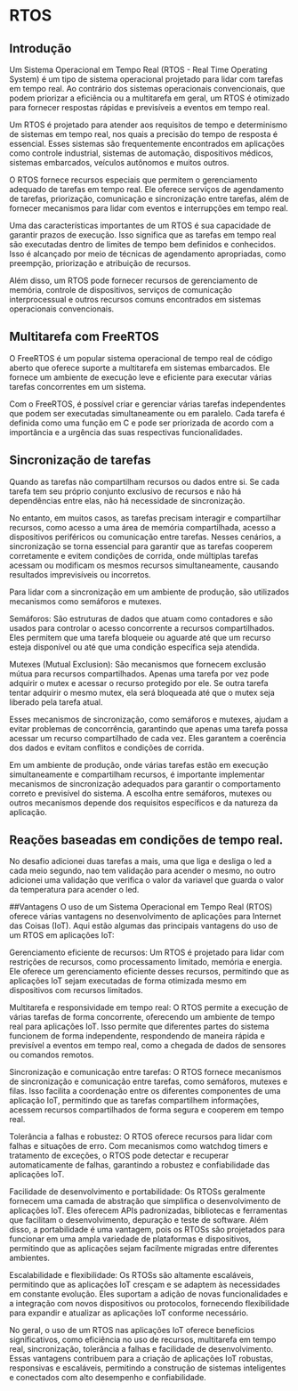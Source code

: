# RTOS

## Introdução

Um Sistema Operacional em Tempo Real (RTOS - Real Time Operating System) é um tipo de sistema operacional projetado para lidar com tarefas em tempo real. Ao contrário dos sistemas operacionais convencionais, que podem priorizar a eficiência ou a multitarefa em geral, um RTOS é otimizado para fornecer respostas rápidas e previsíveis a eventos em tempo real.

Um RTOS é projetado para atender aos requisitos de tempo e determinismo de sistemas em tempo real, nos quais a precisão do tempo de resposta é essencial. Esses sistemas são frequentemente encontrados em aplicações como controle industrial, sistemas de automação, dispositivos médicos, sistemas embarcados, veículos autônomos e muitos outros.

O RTOS fornece recursos especiais que permitem o gerenciamento adequado de tarefas em tempo real. Ele oferece serviços de agendamento de tarefas, priorização, comunicação e sincronização entre tarefas, além de fornecer mecanismos para lidar com eventos e interrupções em tempo real.

Uma das características importantes de um RTOS é sua capacidade de garantir prazos de execução. Isso significa que as tarefas em tempo real são executadas dentro de limites de tempo bem definidos e conhecidos. Isso é alcançado por meio de técnicas de agendamento apropriadas, como preempção, priorização e atribuição de recursos.

Além disso, um RTOS pode fornecer recursos de gerenciamento de memória, controle de dispositivos, serviços de comunicação interprocessual e outros recursos comuns encontrados em sistemas operacionais convencionais.

##  Multitarefa com FreeRTOS
O FreeRTOS é um popular sistema operacional de tempo real de código aberto que oferece suporte a multitarefa em sistemas embarcados. Ele fornece um ambiente de execução leve e eficiente para executar várias tarefas concorrentes em um sistema.

Com o FreeRTOS, é possível criar e gerenciar várias tarefas independentes que podem ser executadas simultaneamente ou em paralelo. Cada tarefa é definida como uma função em C e pode ser priorizada de acordo com a importância e a urgência das suas respectivas funcionalidades.

## Sincronização de tarefas
Quando as tarefas não compartilham recursos ou dados entre si. Se cada tarefa tem seu próprio conjunto exclusivo de recursos e não há dependências entre elas, não há necessidade de sincronização.

No entanto, em muitos casos, as tarefas precisam interagir e compartilhar recursos, como acesso a uma área de memória compartilhada, acesso a dispositivos periféricos ou comunicação entre tarefas. Nesses cenários, a sincronização se torna essencial para garantir que as tarefas cooperem corretamente e evitem condições de corrida, onde múltiplas tarefas acessam ou modificam os mesmos recursos simultaneamente, causando resultados imprevisíveis ou incorretos.

Para lidar com a sincronização em um ambiente de produção, são utilizados mecanismos como semáforos e mutexes.

Semáforos: São estruturas de dados que atuam como contadores e são usados para controlar o acesso concorrente a recursos compartilhados. Eles permitem que uma tarefa bloqueie ou aguarde até que um recurso esteja disponível ou até que uma condição específica seja atendida.

Mutexes (Mutual Exclusion): São mecanismos que fornecem exclusão mútua para recursos compartilhados. Apenas uma tarefa por vez pode adquirir o mutex e acessar o recurso protegido por ele. Se outra tarefa tentar adquirir o mesmo mutex, ela será bloqueada até que o mutex seja liberado pela tarefa atual.

Esses mecanismos de sincronização, como semáforos e mutexes, ajudam a evitar problemas de concorrência, garantindo que apenas uma tarefa possa acessar um recurso compartilhado de cada vez. Eles garantem a coerência dos dados e evitam conflitos e condições de corrida.

Em um ambiente de produção, onde várias tarefas estão em execução simultaneamente e compartilham recursos, é importante implementar mecanismos de sincronização adequados para garantir o comportamento correto e previsível do sistema. A escolha entre semáforos, mutexes ou outros mecanismos depende dos requisitos específicos e da natureza da aplicação.

## Reações baseadas em condições de tempo real.
No desafio adicionei duas tarefas a mais, uma que liga e desliga o led a cada meio segundo, nao tem validação para acender o mesmo, no outro adicionei uma validação que verifica o valor da variavel que guarda o valor da temperatura para acender o led.

##Vantagens
O uso de um Sistema Operacional em Tempo Real (RTOS) oferece várias vantagens no desenvolvimento de aplicações para Internet das Coisas (IoT). Aqui estão algumas das principais vantagens do uso de um RTOS em aplicações IoT:

Gerenciamento eficiente de recursos: Um RTOS é projetado para lidar com restrições de recursos, como processamento limitado, memória e energia. Ele oferece um gerenciamento eficiente desses recursos, permitindo que as aplicações IoT sejam executadas de forma otimizada mesmo em dispositivos com recursos limitados.

Multitarefa e responsividade em tempo real: O RTOS permite a execução de várias tarefas de forma concorrente, oferecendo um ambiente de tempo real para aplicações IoT. Isso permite que diferentes partes do sistema funcionem de forma independente, respondendo de maneira rápida e previsível a eventos em tempo real, como a chegada de dados de sensores ou comandos remotos.

Sincronização e comunicação entre tarefas: O RTOS fornece mecanismos de sincronização e comunicação entre tarefas, como semáforos, mutexes e filas. Isso facilita a coordenação entre os diferentes componentes de uma aplicação IoT, permitindo que as tarefas compartilhem informações, acessem recursos compartilhados de forma segura e cooperem em tempo real.

Tolerância a falhas e robustez: O RTOS oferece recursos para lidar com falhas e situações de erro. Com mecanismos como watchdog timers e tratamento de exceções, o RTOS pode detectar e recuperar automaticamente de falhas, garantindo a robustez e confiabilidade das aplicações IoT.

Facilidade de desenvolvimento e portabilidade: Os RTOSs geralmente fornecem uma camada de abstração que simplifica o desenvolvimento de aplicações IoT. Eles oferecem APIs padronizadas, bibliotecas e ferramentas que facilitam o desenvolvimento, depuração e teste de software. Além disso, a portabilidade é uma vantagem, pois os RTOSs são projetados para funcionar em uma ampla variedade de plataformas e dispositivos, permitindo que as aplicações sejam facilmente migradas entre diferentes ambientes.

Escalabilidade e flexibilidade: Os RTOSs são altamente escaláveis, permitindo que as aplicações IoT cresçam e se adaptem às necessidades em constante evolução. Eles suportam a adição de novas funcionalidades e a integração com novos dispositivos ou protocolos, fornecendo flexibilidade para expandir e atualizar as aplicações IoT conforme necessário.

No geral, o uso de um RTOS nas aplicações IoT oferece benefícios significativos, como eficiência no uso de recursos, multitarefa em tempo real, sincronização, tolerância a falhas e facilidade de desenvolvimento. Essas vantagens contribuem para a criação de aplicações IoT robustas, responsivas e escaláveis, permitindo a construção de sistemas inteligentes e conectados com alto desempenho e confiabilidade.
